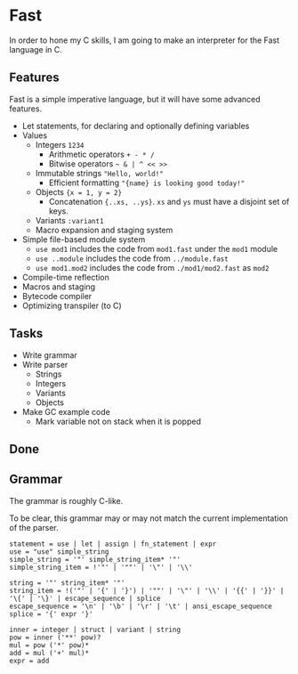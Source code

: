 # Fast

In order to hone my C skills, I am going to make an interpreter for the Fast language in C.

## Features

Fast is a simple imperative language, but it will have some advanced features.

- Let statements, for declaring and optionally defining variables
- Values
    - Integers `1234`
        - Arithmetic operators `+ - * /`
        - Bitwise operators `~ & | ^ << >>`
    - Immutable strings `"Hello, world!"`
        - Efficient formatting `"{name} is looking good today!"`
    - Objects `{x = 1, y = 2}`
        - Concatenation `{..xs, ..ys}`. `xs` and `ys` must have a disjoint set of keys.
    - Variants `:variant1`
    - Macro expansion and staging system
- Simple file-based module system
    - `use mod1` includes the code from `mod1.fast` under the `mod1` module
    - `use ..module` includes the code from `../module.fast`
    - `use mod1.mod2` includes the code from `./mod1/mod2.fast` as `mod2`
- Compile-time reflection
- Macros and staging
- Bytecode compiler
- Optimizing transpiler (to C)

## Tasks

- Write grammar
- Write parser
    - Strings
    - Integers
    - Variants
    - Objects
- Make GC example code
    - Mark variable not on stack when it is popped

## Done

## Grammar

The grammar is roughly C-like.

To be clear, this grammar may or may not match the current implementation of the parser.

```
statement = use | let | assign | fn_statement | expr
use = "use" simple_string
simple_string = '"' simple_string_item* '"'
simple_string_item = !'"' | '""' | '\"' | '\\'

string = '"' string_item* '"'
string_item = !('"' | '{' | '}') | '""' | '\"' | '\\' | '{{' | '}}' | '\{' | '\}' | escape_sequence | splice
escape_sequence = '\n' | '\b' | '\r' | '\t' | ansi_escape_sequence
splice = '{' expr '}'

inner = integer | struct | variant | string
pow = inner ('**' pow)?
mul = pow ('*' pow)*
add = mul ('+' mul)*
expr = add
```
